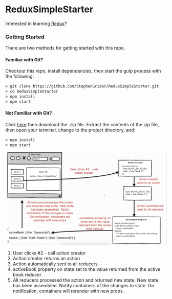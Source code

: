 # ReduxSimpleStarter

Interested in learning [Redux](https://www.udemy.com/react-redux/)?

### Getting Started

There are two methods for getting started with this repo.

#### Familiar with Git?
Checkout this repo, install dependencies, then start the gulp process with the following:

```
> git clone https://github.com/StephenGrider/ReduxSimpleStarter.git
> cd ReduxSimpleStarter
> npm install
> npm start
```

#### Not Familiar with Git?
Click [here](https://github.com/StephenGrider/ReactStarter/releases) then download the .zip file.  Extract the contents of the zip file, then open your terminal, change to the project directory, and:

```
> npm install
> npm start
```
![redux flow](./img/redux_flow.png)

1. User clicks #2 - call action creator
2. Action creator returns an action
3. Action automatically sent to all reducers
4. activeBook property on state set to the value returned from the active book reducer
5. All reducers processed the action and returned new state. New state has been assembled. Notify containers of the changes to state. 
On notification, containers will rerender with new props.